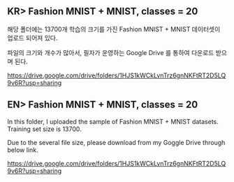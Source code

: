 ## KR> Fashion MNIST + MNIST, classes = 20

해당 폴더에는 13700개 학습의 크기를 가진 Fashion MNIST + MNIST 데이터셋이 업로드 되어져 있다.

파일의 크기와 개수가 많아서, 필자가 운영하는 Google Drive 를 통하여 다운로드 받으며 된다.

https://drive.google.com/drive/folders/1HJS1kWCkLvnTrz6gnNKFtRT2D5LQ9v6R?usp=sharing


## EN> Fashion MNIST + MNIST, classes = 20

In this folder, I uploaded the sample of Fashion MNIST + MNIST datasets. Training set size is 13700.

Due to the several file size, please download from my Goggle Drive through below link.

https://drive.google.com/drive/folders/1HJS1kWCkLvnTrz6gnNKFtRT2D5LQ9v6R?usp=sharing
